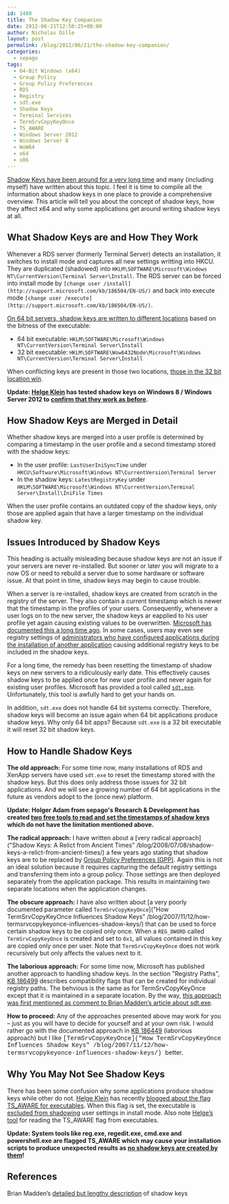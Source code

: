 ```yaml
---
id: 1480
title: The Shadow Key Companion
date: 2012-06-21T12:50:25+00:00
author: Nicholas Dille
layout: post
permalink: /blog/2012/06/21/the-shadow-key-companion/
categories:
  - sepago
tags:
  - 64-Bit Windows (x64)
  - Group Policy
  - Group Policy Preferences
  - RDS
  - Registry
  - sdt.exe
  - Shadow Keys
  - Terminal Services
  - TermSrvCopyKeyOnce
  - TS_AWARE
  - Windows Server 2012
  - Windows Server 8
  - WoW64
  - x64
  - x86
---
```

[Shadow Keys have been around for a very long time](/blog/2008/07/08/shadow-keys-a-relict-from-ancient-times/ "Shadow Keys: A Relict from Ancient Times") and many (including myself) have written about this topic. I feel it is time to compile all the information about shadow keys in one place to provide a comprehensive overview. This article will tell you about the concept of shadow keys, how they affect x64 and why some applications get around writing shadow keys at all.

<!--more-->

## What Shadow Keys are and How They Work

Whenever a RDS server (formerly Terminal Server) detects an installation, it switches to install mode and captures all new settings writting into HKCU. They are duplicated (shadowed) into `HKLM\SOFTWARE\Microsoft\Windows NT\CurrentVersion\Terminal Server\Install`. The RDS server can be forced into install mode by `[change user /install](http://support.microsoft.com/kb/186504/EN-US/)` and back into execute mode `[change user /execute](http://support.microsoft.com/kb/186504/EN-US/)`.

[On 64 bit servers, shadow keys are written to different locations](/blog/2008/05/27/shadow-keys-on-windows-x64/ "Shadow Keys on Windows x64") based on the bitness of the executable:

  * 64 bit executable: `HKLM\SOFTWARE\Microsoft\Windows NT\CurrentVersion\Terminal Server\Install`
  * 32 bit executable: `HKLM\SOFTWARE\Wow6432Node\Microsoft\Windows NT\CurrentVersion\Terminal Server\Install`

When conflicting keys are present in those two locations, [those in the 32 bit location win](/blog/2008/07/08/shadow-keys-a-relict-from-ancient-times/ "Shadow Keys: A Relict from Ancient Times").

**Update: [Helge Klein](http://helgeklein.com) has tested shadow keys on Windows 8 / Windows Server 2012 to [confirm that they work as before](http://helgeklein.com/blog/2012/03/do-shadow-keys-still-work-in-server-2008-r2/).**

## How Shadow Keys are Merged in Detail

Whether shadow keys are merged into a user profile is determined by comparing a timestamp in the user profile and a second timestamp stored with the shadow keys:

  * In the user profile: `LastUserIniSyncTime` under `HKCU\Software\Microsoft\Windows NT\CurrentVersion\Terminal Server`
  * In the shadow keys: `LatestRegistryKey` under `HKLM\SOFTWARE\Microsoft\Windows NT\CurrentVersion\Terminal Server\Install\IniFile Times`

When the user profile contains an outdated copy of the shadow keys, only those are applied again that have a larger timestamp on the individual shadow key.

## Issues Introduced by Shadow Keys

This heading is actually misleading because shadow keys are not an issue if your servers are never re-installed. But sooner or later you will migrate to a now OS or need to rebuild a server due to some hardware or software issue. At that point in time, shadow keys may begin to cause trouble.

When a server is re-installed, shadow keys are created from scratch in the registry of the server. They also contain a current timestamp which is newer that the timestamp in the profiles of your users. Consequently, whenever a user logs on to the new server, the shadow keys ar eapplied to his user profile yet again causing existing values to be overwritten. [Microsoft has documented this a long time ago](http://support.microsoft.com/kb/297379/en-us). In some cases, users may even see registry settings of [administrators who have configured applications during the installation of another application](http://support.microsoft.com/kb/186515/en-us) causing additional registry keys to be included in the shadow keys.

For a long time, the remedy has been resetting the timestamp of shadow keys on new servers to a ridiculously early date. This effectively causes shadow keys to be applied once for new user profile and never again for existing user profiles. Microsoft has provided a tool called [`sdt.exe`](http://www.brianmadden.com/blogs/brianmadden/archive/2004/09/14/finally-shadow-key-timestamping-utilities-from-microsoft.aspx). Unfortunately, this tool is awfully hard to get your hands on.

In addition, `sdt.exe` does not handle 64 bit systems correctly. Therefore, shadow keys will become an issue again when 64 bit applications produce shadow keys. Why only 64 bit apps? Because `sdt.exe` is a 32 bit executable it will reset 32 bit shadow keys.

## How to Handle Shadow Keys

**The old approach:** For some time now, many installations of RDS and XenApp servers have used `sdt.exe` to reset the timestamp stored with the shadow keys. But this does only address those issues for 32 bit applications. And we will see a growing number of 64 bit applications in the future as vendors adopt to the (once new) platform.

**Update: Holger Adam from sepago's Research & Development has created [two free tools to read and set the timestamps of shadow keys](https://www.sepago.com/blog/2012/07/24/introducing-rdt2-and-sdt2-for-32-and-64bit-shadow-keys) which do not have the limitation mentioned above.**

**The radical approach:** I have written about a [very radical approach]("Shadow Keys: A Relict from Ancient Times" /blog/2008/07/08/shadow-keys-a-relict-from-ancient-times/) a few years ago stating that shadow keys are to be replaced by [Group Policy Preferences (GPP)](https://helgeklein.com/blog/2007/11/group-policy-preferences-why-windows-server-2008-will-change-the-way-you-work/). Again this is not an ideal solution because it requires capturing the default registry settings and transferring them into a group policy. Those settings are then deployed separately from the application package. This results in maintaining two separate locations when the application changes.

**The obscure approach:** I have also written about [a very poorly documented parameter called <code>TermSrvCopyKeyOnce</code>]("How TermSrvCopyKeyOnce Influences Shadow Keys" /blog/2007/11/12/how-termsrvcopykeyonce-influences-shadow-keys/) that can be used to force certain shadow keys to be copied only once. When a `REG_DWORD` called `TermSrvCopyKeyOnce` is created and set to `0x1`, all values contained in this key are copied only once per user. Note that `TermSrvCopyKeyOnce` does not work recursively but only affects the values next to it.

**The laborious approach:** For some time now, Microsoft has published another approach to handling shadow keys. In the section "Registry Paths", [KB 186499](http://support.microsoft.com/kb/186499/en-us) describes compatibility flags that can be created for individual registry paths. The behvious is the same as for TermSrvCopyKeyOnce except that it is maintained in a separate location. By the way, [this approach was first mentioned as comment to Brian Madden’s article about sdt.exe](http://www.brianmadden.com/blogs/brianmadden/archive/2004/09/14/finally-shadow-key-timestamping-utilities-from-microsoft.aspx#6823).

**How to proceed:** Any of the approaches presented above may work for you – just as you will have to decide for yourself and at your own risk. I would rather go with the documented approach in [KB 186449](http://support.microsoft.com/kb/186499/en-us) (laborious approach) but I like <span style="font-family: courier new;">[TermSrvCopyKeyOnce]("How TermSrvCopyKeyOnce Influences Shadow Keys" /blog/2007/11/12/how-termsrvcopykeyonce-influences-shadow-keys/) </span>better.

## Why You May Not See Shadow Keys

There has been some confusion why some applications produce shadow keys while other do not. [Helge Klein](http://helgeklein.com) has recently [blogged about the flag TS_AWARE for executables](http://helgeklein.com/blog/2012/03/do-shadow-keys-still-work-in-server-2008-r2/). When this flag is set, the executable is [excluded from shadowing](http://msdn.microsoft.com/en-us/library/01cfys9z%28v=vs.100%29.aspx) user settings in install mode. Also note [Helge’s tool](http://helgeklein.com/free-tools/istsawareapp/) for reading the TS_AWARE flag from executables.

**Update: System tools like reg.exe, regedit.exe, cmd.exe and powershell.exe are flagged TS_AWARE which may cause your installation scripts to produce unexpected results as [no shadow keys are created by them](/blog/2012/07/11/the-issues-caused-by-ts_aware-concerning-shadow-keys/ "The Issues Caused by TS_AWARE (Concerning Shadow Keys)")!**

## References

Brian Madden’s [detailed but lengthy description](http://www.brianmadden.com/blogs/brianmadden/archive/2004/08/03/how-applications-use-the-registry-in-terminal-server-environments-part-2-of-3.aspx) of shadow keys
